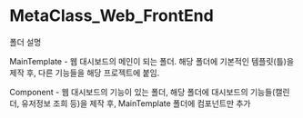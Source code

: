 # MetaClass_Web_FrontEnd



폴더 설명


MainTemplate - 웹 대시보드의 메인이 되는 폴더. 해당 폴더에 기본적인 템플릿(틀)을 제작 후, 다른 기능들을 해당 프로젝트에 붙임.


Component - 웹 대시보드의 기능이 있는 폴더, 해당 폴더에 대시보드의 기능들(캘린더, 유저정보 조희 등)을 제작 후, MainTemplate 폴더에 컴포넌트만 추가
